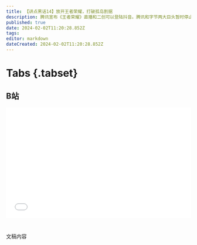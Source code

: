 ```yaml
---
title: 【讲点黑话14】放开王者荣耀，打破孤岛割据
description: 腾讯宣布《王者荣耀》直播和二创可以登陆抖音。腾讯和字节两大巨头暂时停止了斗争，开始合作。 原来，互联网巨头们都有“全面制霸”的雄心，到处大举投资，组建对抗阵营。同时，把流量锁定在自己的APP下，哪怕自己赚不到钱，也不能便宜对手。 现在互联网格局基本稳定，互相都打不死，于是又开始尝试有限度合作。王者荣耀重返抖音就是个试探气球。 希望这只是开始，中文互联网“孤岛化”的趋势能够逆转。
published: true
date: 2024-02-02T11:20:28.852Z
tags: 
editor: markdown
dateCreated: 2024-02-02T11:20:28.852Z
---
```


# Tabs {.tabset}

## B站

<div style="position: relative; padding: 30% 45%;">
<iframe style="position: absolute; width: 100%; height: 100%; left: 0; top: 0;" src="//player.bilibili.com/player.html?&bvid=BV136421V7y5&page=1&as_wide=1&high_quality=1&danmaku=1&autoplay=0" scrolling="no" border="0" frameborder="no" framespacing="0" allowfullscreen="true"></iframe>
</div>


#

文稿内容